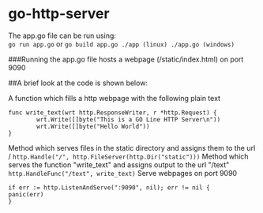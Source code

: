 # go-http-server

The app.go file can be run using:  
	`go run app.go`
or
	```
	go build app.go
	./app (linux)
	./app.go (windows)
	```

###Running the app.go file hosts a webpage (/static/index.html) on port 9090


##A brief look at the code is shown below:

A function which fills a http webpage with the following plain text
```
func write_text(wrt http.ResponseWriter, r *http.Request) {
        wrt.Write([]byte("This is a GO Line HTTP Server\n"))
        wrt.Write([]byte("Hello World"))
}
```

Method which serves files in the static directory and assigns them to the url /
`http.Handle("/", http.FileServer(http.Dir("static")))`
Method which serves the function "write_text" and assigns output to the url "/text"
`http.HandleFunc("/text", write_text)`
Serve webpages on port 9090
```
if err := http.ListenAndServe(":9090", nil); err != nil {
panic(err)
}
```
